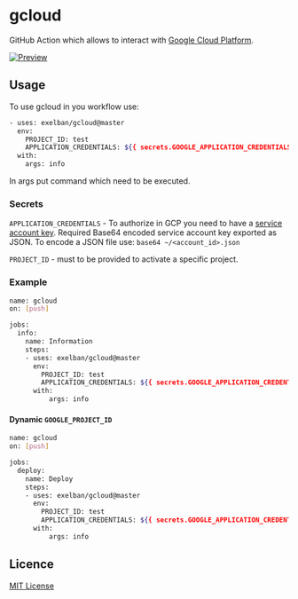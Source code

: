 # gcloud

GitHub Action which allows to interact with [Google Cloud Platform](https://cloud.google.com).

[![Preview](https://serhiy.s3.eu-central-1.amazonaws.com/Github_repo/gcloud/logo_gcp_vertical_rgb.png?v=1)](https://cloud.google.com)

## Usage
To use gcloud in you workflow use:

```sh
- uses: exelban/gcloud@master
  env:
    PROJECT_ID: test
    APPLICATION_CREDENTIALS: ${{ secrets.GOOGLE_APPLICATION_CREDENTIALS }}
  with:
    args: info
```

In args put command which need to be executed.

### Secrets
`APPLICATION_CREDENTIALS` - To authorize in GCP you need to have a [service account key](https://console.cloud.google.com/apis/credentials/serviceaccountkey?_ga=2.84485854.-650438822.1565472343). Required Base64 encoded service account key exported as JSON.
To encode a JSON file use: `base64 ~/<account_id>.json`

`PROJECT_ID` - must to be provided to activate a specific project.

### Example

```sh
name: gcloud
on: [push]

jobs:
  info:
    name: Information
    steps:
    - uses: exelban/gcloud@master
      env:
        PROJECT_ID: test
        APPLICATION_CREDENTIALS: ${{ secrets.GOOGLE_APPLICATION_CREDENTIALS }}
      with:
          args: info
```

#### Dynamic `GOOGLE_PROJECT_ID`
```sh
name: gcloud
on: [push]

jobs:
  deploy:
    name: Deploy
    steps:
    - uses: exelban/gcloud@master
      env:
        PROJECT_ID: test
        APPLICATION_CREDENTIALS: ${{ secrets.GOOGLE_APPLICATION_CREDENTIALS }}
      with:
          args: info
```

## Licence
[MIT License](https://github.com/exelban/gcloud/blob/master/LICENSE)